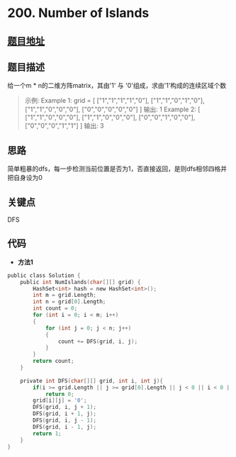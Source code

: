 #   200. Number of Islands
  
  
  
##  [题目地址](https://leetcode.com/problems/number-of-islands/ )
  
  
  
##  题目描述
给一个m * n的二维方阵matrix，其由'1' 与 '0'组成，求由'1'构成的连续区域个数
  
  
>
>示例:
>Example 1:
>grid = 
[
  ["1","1","1","1","0"],
  ["1","1","0","1","0"],
  ["1","1","0","0","0"],
  ["0","0","0","0","0"]
]
>输出: 1
>Example 2:
>[
  ["1","1","0","0","0"],
  ["1","1","0","0","0"],
  ["0","0","1","0","0"],
  ["0","0","0","1","1"]
]
>输出: 3
  
  
##  思路
简单粗暴的dfs，每一步检测当前位置是否为1，否直接返回，是则dfs相邻四格并把自身设为0
  
  
  
##  关键点
DFS
  
  
##  代码
  
  
* **方法1**
```c
public class Solution {
    public int NumIslands(char[][] grid) {
        HashSet<int> hash = new HashSet<int>();
        int m = grid.Length;
        int n = grid[0].Length;
        int count = 0;
        for (int i = 0; i < m; i++)
        {
            for (int j = 0; j < n; j++)
            {
                count += DFS(grid, i, j);
            }
        }
        return count;
    }
    
    private int DFS(char[][] grid, int i, int j){
        if(i >= grid.Length || j >= grid[0].Length || j < 0 || i < 0 || grid[i][j] != '1')
            return 0;
        grid[i][j] = '0';
        DFS(grid, i, j + 1);
        DFS(grid, i + 1, j);
        DFS(grid, i, j - 1);
        DFS(grid, i - 1, j);
        return 1;
    }
}
```
  
  